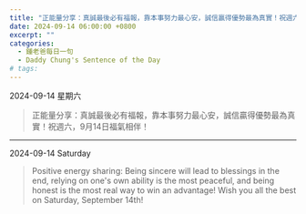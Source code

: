 ```yaml
---
title: "正能量分享：真誠最後必有福報，靠本事努力最心安，誠信贏得優勢最為真實！祝週六，9月14日福氣相伴！ <br> Positive energy sharing: Being sincere will lead to blessings in the end, relying on one's own ability is the most peaceful, and being honest is the most real way to win an advantage! Wish you all the best on Saturday, September 14th!"
date: 2024-09-14 06:00:00 +0800
excerpt: ""
categories:
  - 鍾老爸每日一句
  - Daddy Chung's Sentence of the Day
# tags:
---
```


2024-09-14 星期六

> 正能量分享：真誠最後必有福報，靠本事努力最心安，誠信贏得優勢最為真實！祝週六，9月14日福氣相伴！

---

2024-09-14 Saturday

> Positive energy sharing: Being sincere will lead to blessings in the end, relying on one's own ability is the most peaceful, and being honest is the most real way to win an advantage! Wish you all the best on Saturday, September 14th!
